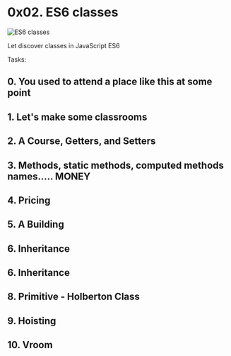 # 0x02. ES6 classes

![ES6 classes](https://s3.amazonaws.com/alx-intranet.hbtn.io/uploads/medias/2019/12/817248fb77fb5c2cef3f.jpeg?X-Amz-Algorithm=AWS4-HMAC-SHA256&X-Amz-Credential=AKIARDDGGGOUSBVO6H7D%2F20240628%2Fus-east-1%2Fs3%2Faws4_request&X-Amz-Date=20240628T154912Z&X-Amz-Expires=86400&X-Amz-SignedHeaders=host&X-Amz-Signature=8d490f4d1b815ad39a141a7867f5b40dcee771871e28bf2a80b354dcbcc2d072)

Let discover classes in JavaScript ES6

Tasks:

## 0. You used to attend a place like this at some point

## 1. Let's make some classrooms

## 2. A Course, Getters, and Setters

## 3. Methods, static methods, computed methods names..... MONEY

## 4. Pricing

## 5. A Building

## 6. Inheritance

## 6. Inheritance

## 8. Primitive - Holberton Class

## 9. Hoisting

## 10. Vroom

